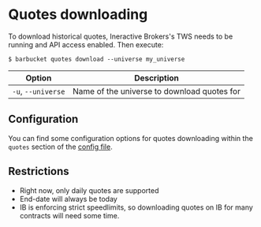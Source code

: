 # Quotes downloading
To download historical quotes, Ineractive Brokers's TWS needs to be running and API access enabled. Then execute:

```console
$ barbucket quotes download --universe my_universe
```
| Option | Description |
| ------ | ----------- |
| `-u`, `--universe` | Name of the universe to download quotes for |

## Configuration
You can find some configuration options for quotes downloading within the `quotes` section of the [config file](config.md).

## Restrictions
- Right now, only daily quotes are supported
- End-date will always be today
- IB is enforcing strict speedlimits, so downloading quotes on IB for many contracts will need some time.

